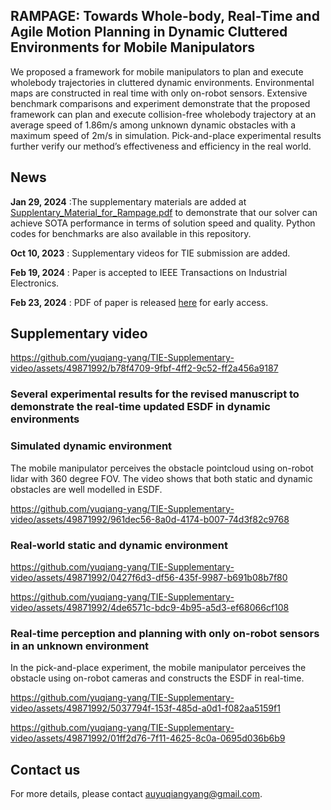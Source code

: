 
## RAMPAGE: Towards Whole-body, Real-Time and Agile Motion Planning in Dynamic Cluttered Environments for Mobile Manipulators
We proposed a framework for mobile manipulators to plan and execute wholebody trajectories in cluttered dynamic environments. Environmental maps are constructed in real time with only on-robot sensors. Extensive benchmark comparisons and experiment demonstrate that the proposed framework can plan and execute collision-free wholebody trajectory at an average speed of 1.86m/s among unknown dynamic obstacles with a maximum speed of 2m/s in simulation. Pick-and-place experimental results further verify our method’s effectiveness and efficiency in the real world.

## News

**Jan 29, 2024** :The supplementary materials are added at [Supplentary_Material_for_Rampage.pdf](Supplentary_Material_for_Rampage.pdf) to demonstrate that our solver can achieve SOTA performance in terms of solution speed and quality. Python codes for benchmarks are also available in this repository.

**Oct 10, 2023** : Supplementary videos for TIE submission are added.

**Feb 19, 2024** : Paper is accepted to IEEE Transactions on Industrial Electronics.

**Feb 23, 2024** : PDF of paper is released [here](23-TIE-3535-early-access-pdf.pdf) for early access.

## Supplementary video
https://github.com/yuqiang-yang/TIE-Supplementary-video/assets/49871992/b78f4709-9fbf-4ff2-9c52-ff2a456a9187


### Several experimental results for the revised manuscript to demonstrate the real-time updated ESDF in dynamic environments 
### Simulated dynamic environment
The mobile manipulator perceives the obstacle pointcloud using on-robot lidar with 360 degree FOV. The video shows that both static and dynamic obstacles are well modelled in ESDF.

https://github.com/yuqiang-yang/TIE-Supplementary-video/assets/49871992/961dec56-8a0d-4174-b007-74d3f82c9768

### Real-world static and dynamic environment



https://github.com/yuqiang-yang/TIE-Supplementary-video/assets/49871992/0427f6d3-df56-435f-9987-b691b08b7f80




https://github.com/yuqiang-yang/TIE-Supplementary-video/assets/49871992/4de6571c-bdc9-4b95-a5d3-ef68066cf108







### Real-time perception and planning with only on-robot sensors in an unknown environment
In the pick-and-place experiment, the mobile manipulator perceives the obstacle using on-robot cameras and constructs the ESDF in real-time.

https://github.com/yuqiang-yang/TIE-Supplementary-video/assets/49871992/5037794f-153f-485d-a0d1-f082aa5159f1


https://github.com/yuqiang-yang/TIE-Supplementary-video/assets/49871992/01ff2d76-7f11-4625-8c0a-0695d036b6b9

## Contact us
For more details, please contact auyuqiangyang@gmail.com.
